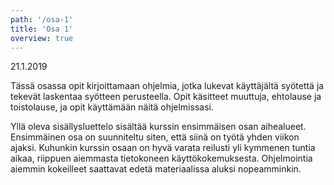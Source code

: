 ```yaml
---
path: '/osa-1'
title: 'Osa 1'
overview: true
---
```


<deadline>21.1.2019</deadline>

Tässä osassa opit kirjoittamaan ohjelmia, jotka lukevat käyttäjältä syötettä ja tekevät laskentaa syötteen perusteella. Opit käsitteet muuttuja, ehtolause ja toistolause, ja opit käyttämään näitä ohjelmissasi.

<please-login></please-login>

<pages-in-this-section></pages-in-this-section>

Yllä oleva sisällysluettelo sisältää kurssin ensimmäisen osan aihealueet. Ensimmäinen osa on suunniteltu siten, että siinä on työtä yhden viikon ajaksi. Kuhunkin kurssin osaan on hyvä varata reilusti yli kymmenen tuntia aikaa, riippuen aiemmasta tietokoneen käyttökokemuksesta. Ohjelmointia aiemmin kokeilleet saattavat edetä materiaalissa aluksi nopeamminkin.
